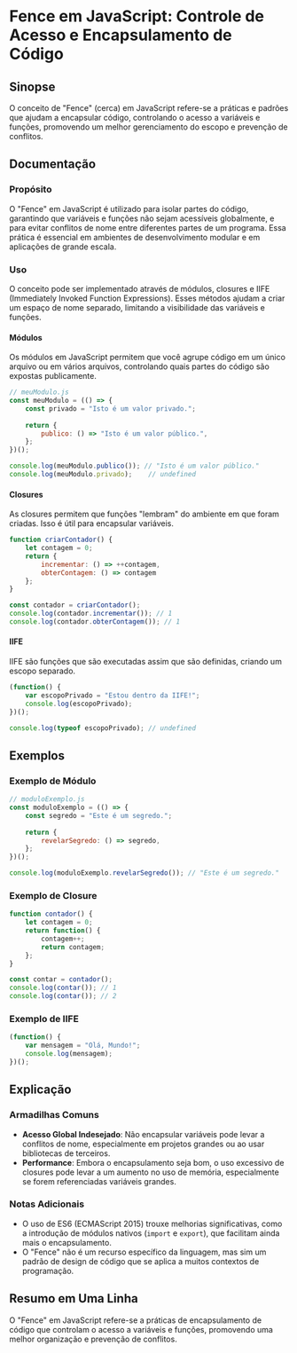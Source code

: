 <!--
Meta Description: # Fence em JavaScript: Controle de Acesso e Encapsulamento de Código ## Sinopse O conceito de "Fence" (cerca) em JavaScript refere-se a práticas e pad...
Meta Keywords: javascript, que, console, log, código
-->

# Fence em JavaScript: Controle de Acesso e Encapsulamento de Código

## Sinopse
O conceito de "Fence" (cerca) em JavaScript refere-se a práticas e padrões que ajudam a encapsular código, controlando o acesso a variáveis e funções, promovendo um melhor gerenciamento do escopo e prevenção de conflitos.

## Documentação
### Propósito
O "Fence" em JavaScript é utilizado para isolar partes do código, garantindo que variáveis e funções não sejam acessíveis globalmente, e para evitar conflitos de nome entre diferentes partes de um programa. Essa prática é essencial em ambientes de desenvolvimento modular e em aplicações de grande escala.

### Uso
O conceito pode ser implementado através de módulos, closures e IIFE (Immediately Invoked Function Expressions). Esses métodos ajudam a criar um espaço de nome separado, limitando a visibilidade das variáveis e funções.

#### Módulos
Os módulos em JavaScript permitem que você agrupe código em um único arquivo ou em vários arquivos, controlando quais partes do código são expostas publicamente.

```javascript
// meuModulo.js
const meuModulo = (() => {
    const privado = "Isto é um valor privado.";
    
    return {
        publico: () => "Isto é um valor público.",
    };
})();

console.log(meuModulo.publico()); // "Isto é um valor público."
console.log(meuModulo.privado);    // undefined
```

#### Closures
As closures permitem que funções "lembram" do ambiente em que foram criadas. Isso é útil para encapsular variáveis.

```javascript
function criarContador() {
    let contagem = 0;
    return {
        incrementar: () => ++contagem,
        obterContagem: () => contagem
    };
}

const contador = criarContador();
console.log(contador.incrementar()); // 1
console.log(contador.obterContagem()); // 1
```

#### IIFE
IIFE são funções que são executadas assim que são definidas, criando um escopo separado.

```javascript
(function() {
    var escopoPrivado = "Estou dentro da IIFE!";
    console.log(escopoPrivado);
})();

console.log(typeof escopoPrivado); // undefined
```

## Exemplos
### Exemplo de Módulo
```javascript
// moduloExemplo.js
const moduloExemplo = (() => {
    const segredo = "Este é um segredo.";
    
    return {
        revelarSegredo: () => segredo,
    };
})();

console.log(moduloExemplo.revelarSegredo()); // "Este é um segredo."
```

### Exemplo de Closure
```javascript
function contador() {
    let contagem = 0;
    return function() {
        contagem++;
        return contagem;
    };
}

const contar = contador();
console.log(contar()); // 1
console.log(contar()); // 2
```

### Exemplo de IIFE
```javascript
(function() {
    var mensagem = "Olá, Mundo!";
    console.log(mensagem);
})();
```

## Explicação
### Armadilhas Comuns
- **Acesso Global Indesejado**: Não encapsular variáveis pode levar a conflitos de nome, especialmente em projetos grandes ou ao usar bibliotecas de terceiros.
- **Performance**: Embora o encapsulamento seja bom, o uso excessivo de closures pode levar a um aumento no uso de memória, especialmente se forem referenciadas variáveis grandes.

### Notas Adicionais
- O uso de ES6 (ECMAScript 2015) trouxe melhorias significativas, como a introdução de módulos nativos (`import` e `export`), que facilitam ainda mais o encapsulamento.
- O "Fence" não é um recurso específico da linguagem, mas sim um padrão de design de código que se aplica a muitos contextos de programação.

## Resumo em Uma Linha
O "Fence" em JavaScript refere-se a práticas de encapsulamento de código que controlam o acesso a variáveis e funções, promovendo uma melhor organização e prevenção de conflitos.